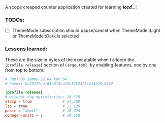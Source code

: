 A scope creeped counter application created for learning ***Iced***...!

### TODOs:
- [ ] ThemeMode subscription should pause/cancel when ThemeMode::Light or ThemeMode::Dark is selected

### Lessons learned:

These are the size in bytes of the executable when I altered the `[profile.release]` section of `Cargo.toml`,
by enabling features, one by one from top to bottom:

```toml
# Pop!_OS jammy 22.04 x86_64
# Commit be25472aef61a6f4ea15c5982321fe31b28c83e2

[profile.release]
# without any optimization: 18_528
strip = true              # 14_508
lto = true                # 12_136
panic = "abort"           # 10_728
codegen-units = 1         # 10_160
```

